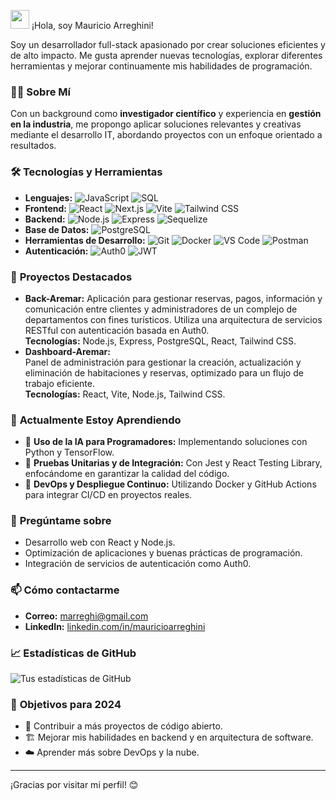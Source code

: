 <img src="https://raw.githubusercontent.com/iampavangandhi/iampavangandhi/master/gifs/Hi.gif" width="30px"></h2> ¡Hola, soy Mauricio Arreghini!

Soy un desarrollador full-stack apasionado por crear soluciones eficientes y de alto impacto. Me gusta aprender nuevas tecnologías, explorar diferentes herramientas y mejorar continuamente mis habilidades de programación.

### 👨‍🔬 **Sobre Mí**

Con un background como **investigador científico** y experiencia en **gestión en la industria**, me propongo aplicar soluciones relevantes y creativas mediante el desarrollo IT, abordando proyectos con un enfoque orientado a resultados.

### 🛠️ **Tecnologías y Herramientas**

- **Lenguajes:** ![JavaScript](https://img.shields.io/badge/-JavaScript-F7DF1E?logo=javascript&logoColor=white) ![SQL](https://img.shields.io/badge/-SQL-336791?logo=postgresql&logoColor=white)
- **Frontend:** ![React](https://img.shields.io/badge/-React-61DAFB?logo=react&logoColor=white) ![Next.js](https://img.shields.io/badge/-Next.js-000000?logo=nextdotjs&logoColor=white) ![Vite](https://img.shields.io/badge/-Vite-646CFF?logo=vite&logoColor=white) ![Tailwind CSS](https://img.shields.io/badge/-TailwindCSS-38B2AC?logo=tailwind-css&logoColor=white)
- **Backend:** ![Node.js](https://img.shields.io/badge/-Node.js-339933?logo=node.js&logoColor=white) ![Express](https://img.shields.io/badge/-Express-000000?logo=express&logoColor=white) ![Sequelize](https://img.shields.io/badge/-Sequelize-52B0E7?logo=sequelize&logoColor=white)
- **Base de Datos:** ![PostgreSQL](https://img.shields.io/badge/-PostgreSQL-336791?logo=postgresql&logoColor=white)
- **Herramientas de Desarrollo:** ![Git](https://img.shields.io/badge/-Git-F05032?logo=git&logoColor=white) ![Docker](https://img.shields.io/badge/-Docker-2496ED?logo=docker&logoColor=white) ![VS Code](https://img.shields.io/badge/-VS%20Code-007ACC?logo=visual-studio-code&logoColor=white) ![Postman](https://img.shields.io/badge/-Postman-FF6C37?logo=postman&logoColor=white)
- **Autenticación:** ![Auth0](https://img.shields.io/badge/-Auth0-EB5424?logo=auth0&logoColor=white) ![JWT](https://img.shields.io/badge/-JWT-000000?logo=JSON%20web%20tokens&logoColor=white)

### 🚀 **Proyectos Destacados**

- **Back-Aremar:** 
  Aplicación para gestionar reservas, pagos, información y comunicación entre clientes y administradores de un complejo de departamentos con fines turísticos. Utiliza una arquitectura de servicios RESTful con autenticación basada en Auth0.  
  **Tecnologías:** Node.js, Express, PostgreSQL, React, Tailwind CSS.  
- **Dashboard-Aremar:**  
  Panel de administración para gestionar la creación, actualización y eliminación de habitaciones y reservas, optimizado para un flujo de trabajo eficiente.  
  **Tecnologías:** React, Vite, Node.js, Tailwind CSS.  
  
### 🌱 **Actualmente Estoy Aprendiendo**

- 🤖 **Uso de la IA para Programadores:** Implementando soluciones con Python y TensorFlow.
- 🧪 **Pruebas Unitarias y de Integración:** Con Jest y React Testing Library, enfocándome en garantizar la calidad del código.
- 🚢 **DevOps y Despliegue Continuo:** Utilizando Docker y GitHub Actions para integrar CI/CD en proyectos reales.

### 💬 **Pregúntame sobre**

- Desarrollo web con React y Node.js.
- Optimización de aplicaciones y buenas prácticas de programación.
- Integración de servicios de autenticación como Auth0.

### 📫 **Cómo contactarme**

- **Correo:** marreghi@gmail.com
- **LinkedIn:** [linkedin.com/in/mauricioarreghini](https://www.linkedin.com/in/mauricio-arreghini-7995861b/)

### 📈 **Estadísticas de GitHub**

![Tus estadísticas de GitHub](https://github-readme-stats.vercel.app/api?username=Arreghini&show_icons=true&theme=radical)

### 🎯 **Objetivos para 2024**

- 👥 Contribuir a más proyectos de código abierto.
- 🏗️ Mejorar mis habilidades en backend y en arquitectura de software.
- ☁️ Aprender más sobre DevOps y la nube.

---

¡Gracias por visitar mi perfil! 😊
